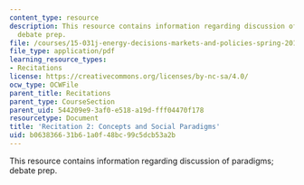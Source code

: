 ```yaml
---
content_type: resource
description: This resource contains information regarding discussion of paradigms;
  debate prep.
file: /courses/15-031j-energy-decisions-markets-and-policies-spring-2012/b063836631b61a0f48bc99c5dcb53a2b_MIT15_031JS12_rec2.pdf
file_type: application/pdf
learning_resource_types:
- Recitations
license: https://creativecommons.org/licenses/by-nc-sa/4.0/
ocw_type: OCWFile
parent_title: Recitations
parent_type: CourseSection
parent_uid: 544209e9-3af0-e518-a19d-fff04470f178
resourcetype: Document
title: 'Recitation 2: Concepts and Social Paradigms'
uid: b0638366-31b6-1a0f-48bc-99c5dcb53a2b
---
```

This resource contains information regarding discussion of paradigms; debate prep.